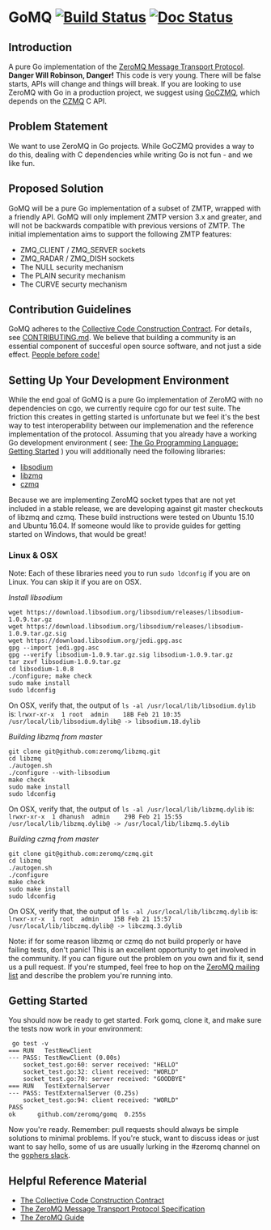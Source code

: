 # GoMQ [![Build Status](https://travis-ci.org/zeromq/gomq.svg?branch=master)](https://travis-ci.org/zeromq/gomq) [![Doc Status](https://godoc.org/github.com/zeromq/gomq?status.png)](https://godoc.org/github.com/zeromq/gomq)

## Introduction
A pure Go implementation of the [ZeroMQ Message Transport Protocol](http://rfc.zeromq.org/spec:37). **Danger Will Robinson, Danger!** This code is very young. There will be false starts, APIs will change and things will break. If you are looking to use ZeroMQ with Go in a production project, we suggest using [GoCZMQ](http://github.com/zeromq/goczmq), which depends on the [CZMQ](http://github.com/zeromq/czmq) C API. 

## Problem Statement
We want to use ZeroMQ in Go projects. While GoCZMQ provides a way to do this, dealing with C dependencies while writing Go is not fun - and we like fun.

## Proposed Solution
GoMQ will be a pure Go implementation of a subset of ZMTP, wrapped with a friendly API. GoMQ will only implement ZMTP version 3.x and greater, and will not be backwards compatible with previous versions of ZMTP. The initial implementation aims to support the following ZMTP features:
* ZMQ_CLIENT / ZMQ_SERVER sockets
* ZMQ_RADAR / ZMQ_DISH sockets
* The NULL security mechanism
* The PLAIN security mechanism
* The CURVE securty mechanism

## Contribution Guidelines
GoMQ adheres to the [Collective Code Construction Contract](http://rfc.zeromq.org/spec:22). For details, see [CONTRIBUTING.md](https://github.com/zeromq/gomq/blob/master/CONTRIBUTING.md). We believe that building a community is an essential component of succesful open source software, and not just a side effect. [People before code!](http://hintjens.com/blog:95)

## Setting Up Your Development Environment
While the end goal of GoMQ is a pure Go implementation of ZeroMQ with no dependencies on cgo, we currently require cgo for our test suite. The friction this creates in getting started is unfortunate but we feel it's the best way to test interoperability between our implemenation and the reference implementation of the protocol. Assuming that you already have a working Go development environment ( see: [The Go Programming Language: Getting Started](https://golang.org/doc/install) ) you will additionally need the following libraries:
* [libsodium](https://github.com/jedisct1/libsodium)
* [libzmq](https://github.com/zeromq/libzmq)
* [czmq](https://github.com/zeromq/czmq)

Because we are implementing ZeroMQ socket types that are not yet included in a stable release, we are developing against git master checkouts of libzmq and czmq. These build instructions were tested on Ubuntu 15.10 and Ubuntu 16.04. If someone would like to provide guides for getting started on Windows, that would be great!

### Linux & OSX

Note: Each of these libraries need you to run `sudo ldconfig` if you are on Linux. You can skip it if you are on OSX.

*Install libsodium*
```
wget https://download.libsodium.org/libsodium/releases/libsodium-1.0.9.tar.gz
wget https://download.libsodium.org/libsodium/releases/libsodium-1.0.9.tar.gz.sig
wget https://download.libsodium.org/jedi.gpg.asc
gpg --import jedi.gpg.asc
gpg --verify libsodium-1.0.9.tar.gz.sig libsodium-1.0.9.tar.gz
tar zxvf libsodium-1.0.9.tar.gz
cd libsodium-1.0.8
./configure; make check
sudo make install
sudo ldconfig
```

On OSX, verify that, the output of `ls -al /usr/local/lib/libsodium.dylib` is:
`lrwxr-xr-x  1 root  admin    18B Feb 21 10:35 /usr/local/lib/libsodium.dylib@ -> libsodium.18.dylib`

*Building libzmq from master*
```
git clone git@github.com:zeromq/libzmq.git
cd libzmq
./autogen.sh
./configure --with-libsodium
make check
sudo make install
sudo ldconfig
```

On OSX, verify that, the output of `ls -al /usr/local/lib/libzmq.dylib` is:
`lrwxr-xr-x  1 dhanush  admin    29B Feb 21 15:55 /usr/local/lib/libzmq.dylib@ -> /usr/local/lib/libzmq.5.dylib`

*Building czmq from master*
```
git clone git@github.com:zeromq/czmq.git
cd libzmq
./autogen.sh
./configure
make check
sudo make install
sudo ldconfig
```

On OSX, verify that, the output of `ls -al /usr/local/lib/libczmq.dylib` is:
`lrwxr-xr-x  1 root  admin    15B Feb 21 15:57 /usr/local/lib/libczmq.dylib@ -> libczmq.3.dylib`

Note: if for some reason libzmq or czmq do not build properly or have failing tests, don't panic! This is an excellent opportunity to get involved in the community. If you can figure out the problem on you own and fix it, send us a pull request. If you're stumped, feel free to hop on the [ZeroMQ mailing list](http://zeromq.org/docs:mailing-lists) and describe the problem you're running into.

## Getting Started
You should now be ready to get started. Fork gomq, clone it, and make sure the tests now work in your environment:

```
 go test -v
=== RUN   TestNewClient
--- PASS: TestNewClient (0.00s)
	socket_test.go:60: server received: "HELLO"
	socket_test.go:32: client received: "WORLD"
	socket_test.go:70: server received: "GOODBYE"
=== RUN   TestExternalServer
--- PASS: TestExternalServer (0.25s)
	socket_test.go:94: client received: "WORLD"
PASS
ok		github.com/zeromq/gomq	0.255s
```

Now you're ready. Remember: pull requests should always be simple solutions to minimal problems. If you're stuck, want to discuss ideas or just want to say hello, some of us are usually lurking in the #zeromq channel on the [gophers slack](https://blog.gopheracademy.com/gophers-slack-community/).

## Helpful Reference Material
* [The Collective Code Construction Contract](http://rfc.zeromq.org/spec:22)
* [The ZeroMQ Message Transport Protocol Specification](http://rfc.zeromq.org/spec:37)
* [The ZeroMQ Guide](http://zguide.zeromq.org/page:all)
